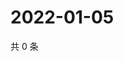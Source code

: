 # 2022-01-05

共 0 条

<!-- BEGIN WEIBO -->
<!-- 最后更新时间 Wed Jan 05 2022 17:15:54 GMT+0800 (China Standard Time) -->

<!-- END WEIBO -->
